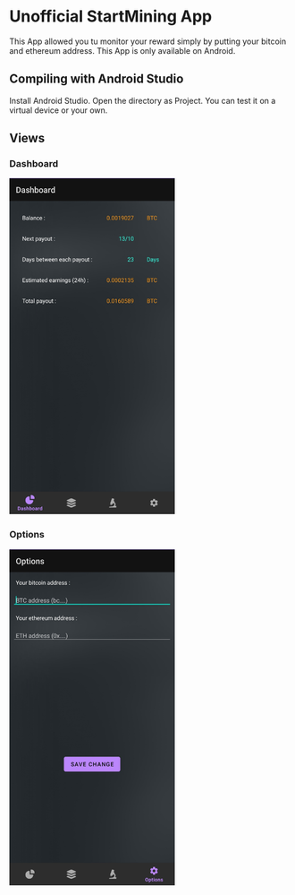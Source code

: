 # Unofficial StartMining App
This App allowed you tu monitor your reward simply by putting your bitcoin and ethereum address.
This App is only available on Android.


## Compiling with Android Studio
Install Android Studio.
Open the directory as Project.
You can test it on a virtual device or your own.

## Views

### Dashboard
<img src="./images/Dashboard.jpg" alt="Dashboard" height="600">



### Options
<img src="./images/Options.jpg" alt="Options" height="600">
